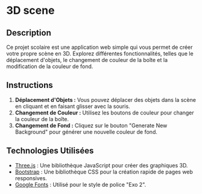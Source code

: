 # 3D scene
 
## Description

Ce projet scolaire est une application web simple qui vous permet de créer votre propre scène en 3D. 
Explorez différentes fonctionnalités, telles que le déplacement d'objets, le changement de couleur de la boîte et la modification de la couleur de fond.

## Instructions

1. **Déplacement d'Objets :** Vous pouvez déplacer des objets dans la scène en cliquant et en faisant glisser avec la souris.
2. **Changement de Couleur :** Utilisez les boutons de couleur pour changer la couleur de la boîte.
3. **Changement de Fond :** Cliquez sur le bouton "Generate New Background" pour générer une nouvelle couleur de fond.

## Technologies Utilisées

- [Three.js](https://threejs.org/) : Une bibliothèque JavaScript pour créer des graphiques 3D.
- [Bootstrap](https://getbootstrap.com/) : Une bibliothèque CSS pour la création rapide de pages web responsives.
- [Google Fonts](https://fonts.google.com/) : Utilisé pour le style de police "Exo 2".
